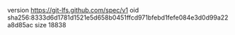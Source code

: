 version https://git-lfs.github.com/spec/v1
oid sha256:8333d6d1781d1521e5d658b0451ffcd971bfebd1fefe084e3d0d99a22a8d85ac
size 18838
